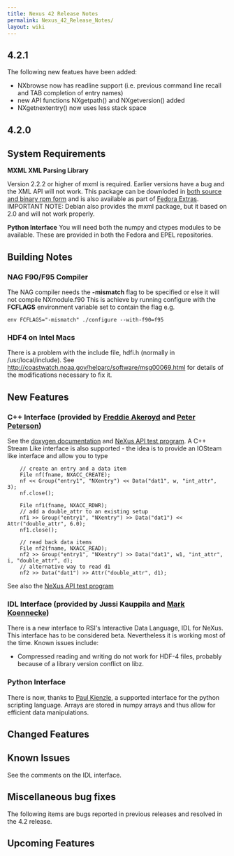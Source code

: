 ```yaml
---
title: Nexus 42 Release Notes
permalink: Nexus_42_Release_Notes/
layout: wiki
---
```


4.2.1
-----

The following new featues have been added:

-   NXbrowse now has readline support (i.e. previous command line recall
    and TAB completion of entry names)
-   new API functions NXgetpath() and NXgetversion() added
-   NXgetnextentry() now uses less stack space

4.2.0
-----

System Requirements
-------------------

**MXML XML Parsing Library**

Version 2.2.2 or higher of mxml is required. Earlier versions have a bug
and the XML API will not work. This package can be downloded in [both
source and binary rpm
form](http://www.easysw.com/~mike/mxml/software.php) and is also
available as part of [Fedora
Extras](http://fedoraproject.org/wiki/Extras/UsingExtras). IMPORTANT
NOTE: Debian also provides the mxml package, but it based on 2.0 and
will not work properly.

**Python Interface** You will need both the numpy and ctypes modules to
be available. These are provided in both the Fedora and EPEL
repositories.

Building Notes
--------------

### NAG F90/F95 Compiler

The NAG compiler needs the **-mismatch** flag to be specified or else it
will not compile NXmodule.f90 This is achieve by running configure with
the **FCFLAGS** environment variable set to contain the flag e.g.

    env FCFLAGS="-mismatch" ./configure --with-f90=f95

### HDF4 on Intel Macs

There is a problem with the include file, hdfi.h (normally in
/usr/local/include). See
<http://coastwatch.noaa.gov/helparc/software/msg00069.html> for details
of the modifications necessary to fix it.

New Features
------------

### C++ Interface (provided by [Freddie Akeroyd](User%3AFreddie_Akeroyd "wikilink") and [Peter Peterson](User%3APeter_Peterson "wikilink"))

See the [doxygen
documentation](http://download.nexusformat.org/doxygen/html/classNeXus_1_1File.html)
and [NeXus API test
program](http://svn.nexusformat.org/code/branches/4.2/test/napi_test_cpp.cxx).
A C++ Stream Like interface is also supported - the idea is to provide
an IOSteam like interface and allow you to type

        // create an entry and a data item
        File nf(fname, NXACC_CREATE);
        nf << Group("entry1", "NXentry") << Data("dat1", w, "int_attr", 3);
        nf.close();

        File nf1(fname, NXACC_RDWR);
        // add a double_attr to an existing setup
        nf1 >> Group("entry1", "NXentry") >> Data("dat1") << Attr("double_attr", 6.0);
        nf1.close();

        // read back data items
        File nf2(fname, NXACC_READ);
        nf2 >> Group("entry1", "NXentry") >> Data("dat1", w1, "int_attr", i, "double_attr", d);
        // alternative way to read d1
        nf2 >> Data("dat1") >> Attr("double_attr", d1);

See also the [NeXus API test
program](http://svn.nexusformat.org/code/branches/4.2/test/napi_test_cpp.cxx)

### IDL Interface (provided by Jussi Kauppila and [Mark Koennecke](User%3AMark_Koennecke "wikilink"))

There is a new interface to RSI's Interactive Data Language, IDL for
NeXus. This interface has to be considered beta. Nevertheless it is
working most of the time. Known issues include:

-   Compressed reading and writing do not work for HDF-4 files, probably
    because of a library version conflict on libz.

### Python Interface

There is now, thanks to [Paul Kienzle](User%3APaul_Kienzle "wikilink"),
a supported interface for the python scripting language. Arrays are
stored in numpy arrays and thus allow for efficient data manipulations.

Changed Features
----------------

Known Issues
------------

See the comments on the IDL interface.

Miscellaneous bug fixes
-----------------------

The following items are bugs reported in previous releases and resolved
in the 4.2 release.

Upcoming Features
-----------------
